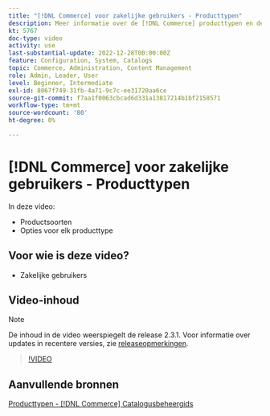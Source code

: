 ```yaml
---
title: "[!DNL Commerce] voor zakelijke gebruikers - Producttypen"
description: Meer informatie over de [!DNL Commerce] producttypen en de opties voor elke productsoort.
kt: 5767
doc-type: video
activity: use
last-substantial-update: 2022-12-28T00:00:00Z
feature: Configuration, System, Catalogs
topic: Commerce, Administration, Content Management
role: Admin, Leader, User
level: Beginner, Intermediate
exl-id: 8067f749-31fb-4a71-9c7c-ee31720aa6ce
source-git-commit: f7aa1f0063cbcad6d331a13817214b1bf2158571
workflow-type: tm+mt
source-wordcount: '80'
ht-degree: 0%

---
```


# [!DNL Commerce] voor zakelijke gebruikers - Producttypen

In deze video:

- Productsoorten
- Opties voor elk producttype

## Voor wie is deze video?

- Zakelijke gebruikers

## Video-inhoud

>[!NOTE]
>
>De inhoud in de video weerspiegelt de release 2.3.1. Voor informatie over updates in recentere versies, zie [releaseopmerkingen](https://experienceleague.adobe.com/docs/commerce-operations/release/notes/overview.html).

>[!VIDEO](https://video.tv.adobe.com/v/35952?quality=12&learn=on)

## Aanvullende bronnen

[Producttypen - [!DNL Commerce] Catalogusbeheergids](https://experienceleague.adobe.com/docs/commerce-admin/catalog/products/product-create.html#product-types)
